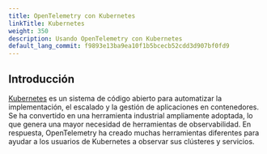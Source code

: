 ```yaml
---
title: OpenTelemetry con Kubernetes
linkTitle: Kubernetes
weight: 350
description: Usando OpenTelemetry con Kubernetes
default_lang_commit: f9893e13ba9ea10f1b5bcecb52cdd3d907bf0fd9
---
```


## Introducción

[Kubernetes](https://kubernetes.io/) es un sistema de código abierto para
automatizar la implementación, el escalado y la gestión de aplicaciones en
contenedores. Se ha convertido en una herramienta industrial ampliamente
adoptada, lo que genera una mayor necesidad de herramientas de observabilidad.
En respuesta, OpenTelemetry ha creado muchas herramientas diferentes para ayudar
a los usuarios de Kubernetes a observar sus clústeres y servicios.
